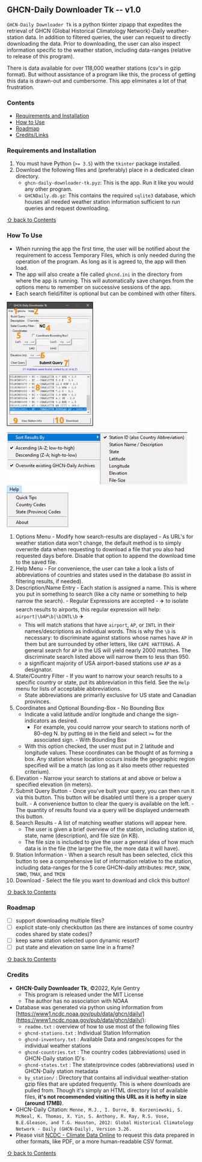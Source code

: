 ## GHCN-Daily Downloader Tk -- v1.0

`GHCN-Daily Downloader Tk` is a python tkinter zipapp that expedites the retrieval of GHCN (Global Historical Climatology Network)-Daily weather-station data. In addition to filtered queries, the user can request to directly downloading the data. Prior to downloading, the user can also inspect information specific to the weather station, including data-ranges (relative to release of this program).

There is data available for over 118,000 weather stations (csv's in gzip format). But without assistance of a program like this, the process of getting this data is drawn-out and cumbersome. This app eliminates a lot of that frustration.

### Contents

* [Requirements and Installation](#requirements-and-installation)
* [How to Use](#how-to-use)
* [Roadmap](#roadmap)
* [Credits/Links](#credits)

### Requirements and Installation

1. You must have Python (`>= 3.5`) with the `tkinter` package installed.
2. Download the following files and (preferably) place in a dedicated clean directory.
    - `ghcn-daily-downloader-tk.pyz`: This is the app. Run it like you would any other program.
	- `GHCNDaily.db.gz`: This contains the required `sqlite3` database, which houses all needed weather station information sufficient to run queries and request downloading.

[&#8679; back to Contents](#contents)

### How To Use

- When running the app the first time, the user will be notified about the requirement to access Temporary Files, which is only needed during the operation of the program. As long as it is agreed to, the app will then load.
- The app will also create a file called `ghcnd.ini` in the directory from where the app is running. This will automatically save changes from the options menu to remember on successive sessions of the app.
- Each search field/filter is optional but can be combined with other filters.

![Overview of the Program](_images/app.png)

![Options Menu](_images/options-menu.png)
![Help Menu](_images/help-menu.png)

  1. Options Menu
    - Modify how search-results are displayed
    - As URL's for weather station data won't change, the default method is to simply overwrite data when requesting to download a file that you also had requested days before. Disable that option to append the download time to the saved file.
  2. Help Menu
    - For convenience, the user can take a look a lists of abbreviations of countries and states used in the database (to assist in filtering results, if needed).
  3. Description/Name Entry
    - Each station is assigned a name. This is where you put in something to search (like a city name or something to help narrow the search).
	- Regular Expressions are accepted
	- :airplane: to isolate search results to airports, this regular expression will help: `airport|\bAP\b|\bINTL\b` :airplane:
	    - This will match stations that have `airport`, `AP`, or `INTL` in their names/descriptions as individual words. This is why the `\b` is necessary: to discriminate against stations whose names have `AP` in them but are surrounded by other letters, like `CAPE HATTERAS`. A general search for `AP` in the US will yield nearly 2000 matches. The discriminate search listed above will narrow them to less than 950.
	    - a significant majority of USA airport-based stations use `AP` as a designator.
  4. State/Country Filter
    - If you want to narrow your search results to a specific country or state, put its abbreviation in this field. See the `Help` menu for lists of acceptable abbreviations.
	    - State abbreviations are primarily exclusive for US state and Canadian provinces.
  5. Coordinates and Optional Bounding-Box
    - No Bounding Box
	    - Indicate a valid latitude and/or longitude and change the sign-indicators as desired.
	      - For example, you could narrow your search to stations north of 80-deg N. by putting `80` in the field and select `>=` for the associated sign.
	- With Bounding Box
	    - With this option checked, the user must put in 2 latitude and longitude values. These coordinates can be thought of as forming a box. Any station whose location occurs inside the geographic region specified will be a match (as long as it also meets other requested criterium).
  6. Elevation
    - Narrow your search to stations at and above or below a specified elevation (in meters).
  7. Submit Query Button
    - Once you've built your query, you can then run it via this button. This button will be disabled until there is a proper query built.
	- A convenience button to clear the query is available on the left.
	- The quantity of results found via a query will be displayed underneath this button.
  8. Search Results
    - A list of matching weather stations will appear here.
	    - The user is given a brief overview of the station, including station id, state, name (description), and file size (in KB).
		- The file size is included to give the user a general idea of how much data is in the file (the larger the file, the more data it will have).
  9. Station Information
    - When a search result has been selected, click this button to see a comprehensive list of information relative to the station, including data-ranges for the 5 core GHCN-daily attributes: `PRCP`, `SNOW`, `SNWD`, `TMAX`, and `TMIN`
  10. Download
    - Select the file you want to download and click this button!

[&#8679; back to Contents](#contents)

### Roadmap
- [ ] support downloading multiple files?
- [ ] explicit state-only checkbutton (as there are instances of some country codes shared by state codes)?
- [ ] keep same station selected upon dynamic resort?
- [ ] put state and elevation on same line in a frame?

[&#8679; back to Contents](#contents)

### Credits

- **GHCN-Daily Downloader Tk**, &copy;2022, Kyle Gentry
    - This program is released under the MIT License
    - The author has no association with NOAA
- Database was generated via python using information from [https://www1.ncdc.noaa.gov/pub/data/ghcn/daily/](https://www1.ncdc.noaa.gov/pub/data/ghcn/daily/):
    - `readme.txt` : overview of how to use most of the following files
    - `ghcnd-stations.txt` : Individual Station Information
    - `ghcnd-inventory.txt` : Available Data and ranges/scopes for the individual weather stations
    - `ghcnd-countries.txt` : The country codes (abbreviations) used in GHCN-Daily station ID's
    - `ghcnd-states.txt` : The state/province codes (abbreviations) used in GHCN-Daily station metadata
	- `by_station/` : Directory that contains all individual weather-station gzip files that are updated frequently. This is where downloads are pulled from. Though it's simply an HTML directory list of available files, **it's not recommended visiting this URL as it is hefty in size (around 17MB)**.
- GHCN-Daily Citation: `Menne, M.J., I. Durre, B. Korzeniewski, S. McNeal, K. Thomas, X. Yin, S. Anthony, R. Ray, R.S. Vose, B.E.Gleason, and T.G. Houston, 2012: Global Historical Climatology Network - Daily (GHCN-Daily), Version 3.26.`
- Please visit [NCDC - Climate Data Online](https://www.ncdc.noaa.gov/cdo-web/) to request this data prepared in other formats, like PDF, or a more human-readable CSV format.

[&#8679; back to Contents](#contents)
















